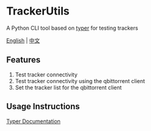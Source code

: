 # TrackerUtils

A Python CLI tool based on [typer](https://github.com/fastapi/typer) for testing trackers

[English](/README.md) | [中文](/docs/README_zh-cn.md)

## Features

1. Test tracker connectivity
2. Test tracker connectivity using the qbittorrent client
3. Set the tracker list for the qbittorrent client

## Usage Instructions

[Typer Documentation](/docs/typer_helper.md)
